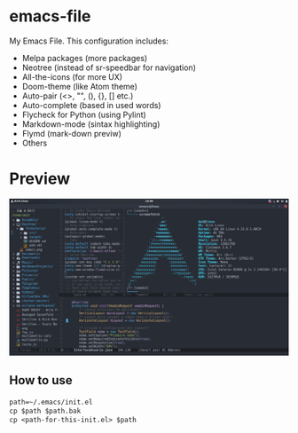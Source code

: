 # emacs-file
My Emacs File. This configuration includes:
* Melpa packages (more packages)
* Neotree (instead of sr-speedbar for navigation)
* All-the-icons (for more UX)
* Doom-theme (like Atom theme)
* Auto-pair (<>, "", (), {}, [] etc.)
* Auto-complete (based in used words)
* Flycheck for Python (using Pylint)
* Markdown-mode (sintax highlighting)
* Flymd (mark-down previw)
* Others

# Preview

<p align="center">
    <img src="preview/preview.png"></img>
</p>

## How to use
```
path=~/.emacs/init.el 
cp $path $path.bak
cp <path-for-this-init.el> $path
```
